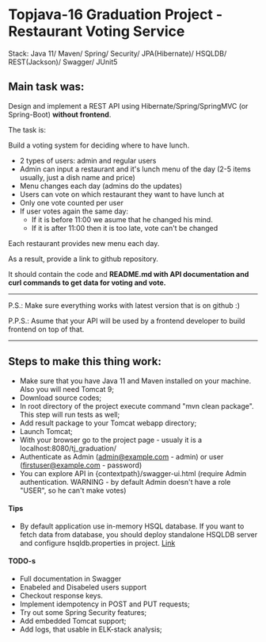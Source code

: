 Topjava-16 Graduation Project - Restaurant Voting Service
===============================

Stack: Java 11/ Maven/ Spring/ Security/ JPA(Hibernate)/ HSQLDB/ REST(Jackson)/ Swagger/ JUnit5


Main task was: 
-------------------------------------
Design and implement a REST API using Hibernate/Spring/SpringMVC (or Spring-Boot) **without frontend**.

The task is:

Build a voting system for deciding where to have lunch.

 * 2 types of users: admin and regular users
 * Admin can input a restaurant and it's lunch menu of the day (2-5 items usually, just a dish name and price)
 * Menu changes each day (admins do the updates)
 * Users can vote on which restaurant they want to have lunch at
 * Only one vote counted per user
 * If user votes again the same day:
    - If it is before 11:00 we asume that he changed his mind.
    - If it is after 11:00 then it is too late, vote can't be changed

Each restaurant provides new menu each day.

As a result, provide a link to github repository.

It should contain the code and **README.md with API documentation and curl commands to get data for voting and vote.**

-----------------------------
P.S.: Make sure everything works with latest version that is on github :)

P.P.S.: Asume that your API will be used by a frontend developer to build frontend on top of that.

-----------------------------


Steps to make this thing work:
------------------------------

- Make sure that you have Java 11 and Maven installed on your machine. Also you will need Tomcat 9;
- Download source codes;
- In root directory of the project execute command "mvn clean package". This step will run tests as well;
- Add result package to your Tomcat webapp directory;
- Launch Tomcat;
- With your browser go to the project page - usualy it is a localhost:8080/tj_graduation/
- Authenticate as Admin (admin@example.com - admin) or user (firstuser@example.com - password)
- You can explore API in {contextpath}/swagger-ui.html (require Admin authentication. WARNING - by default Admin doesn't have a role "USER", so he can't make votes)

#### Tips

- By default application use in-memory HSQL database. If you want to fetch data from database, you should deploy standalone HSQLDB server and configure hsqldb.properties in project. [Link](https://www.programmingforfuture.com/2010/06/using-hypersql-hsqldb.html)

#### TODO-s

- Full documentation in Swagger
- Enabeled and Disabeled users support
- Checkout response keys.
- Implement idempotency in POST and PUT requests;
- Try out some Spring Security features;
- Add embedded Tomcat support;
- Add logs, that usable in ELK-stack analysis;
